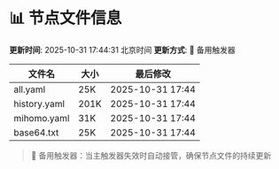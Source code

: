 # 📊 节点文件信息

**更新时间**: 2025-10-31 17:44:31 北京时间
**更新方式**: 🔄 备用触发器

| 文件名 | 大小 | 最后修改 |
|--------|------|----------|
| all.yaml | 25K | 2025-10-31 17:44 |
| history.yaml | 201K | 2025-10-31 17:44 |
| mihomo.yaml | 31K | 2025-10-31 17:44 |
| base64.txt | 25K | 2025-10-31 17:44 |

> 🔄 备用触发器：当主触发器失效时自动接管，确保节点文件的持续更新
